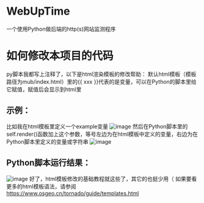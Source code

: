 # WebUpTime
一个使用Python做后端的http(s)网站监测程序
# 如何修改本项目的代码
py脚本我都写上注释了，以下是html渲染模板的修改帮助：
默认html模板（模板路径为mub/index.html）里的{{ xxx }}代表的是变量，可以在Python的脚本里给它赋值，赋值后会显示到html里

## 示例：
比如我在html模板里定义一个example变量
![image](https://github.com/user-attachments/assets/cf79b0a5-4580-4d78-9850-c3cfe3a865d7)
然后在Python脚本里的self.render()函数加上这个参数，等号左边为在html模板中定义的变量，右边为在Python脚本里定义的变量或字符串
![image](https://github.com/user-attachments/assets/a0a48b3a-e034-4280-be2f-ba2ce02da1c8)
## Python脚本运行结果：
![image](https://github.com/user-attachments/assets/63c7e6f6-a732-4905-b0dd-e0f6730af5ac)
好了，html模板修改的基础教程就这些了，其它的也挺少用（
如果要看更多的html模板语法，请参阅<https://www.osgeo.cn/tornado/guide/templates.html>
